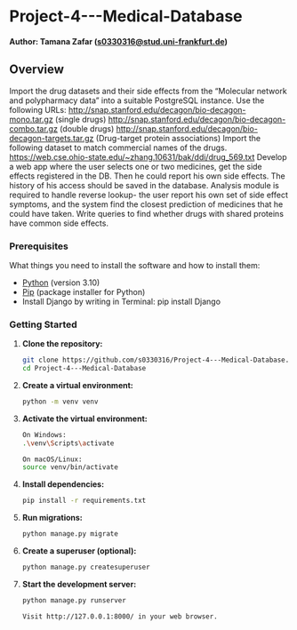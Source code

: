# Project-4---Medical-Database

#### Author: Tamana Zafar (s0330316@stud.uni-frankfurt.de)


## Overview
Import the drug datasets and their side effects from the “Molecular network and polypharmacy data” into a suitable PostgreSQL instance. Use the following URLs: http://snap.stanford.edu/decagon/bio-decagon-mono.tar.gz (single drugs) http://snap.stanford.edu/decagon/bio-decagon-combo.tar.gz (double drugs) http://snap.stanford.edu/decagon/bio-decagon-targets.tar.gz (Drug-target protein associations)
Import the following dataset to match commercial names of the drugs.
https://web.cse.ohio-state.edu/~zhang.10631/bak/ddi/drug_569.txt
Develop a web app where the user selects one or two medicines, get the side effects registered in the DB. Then he could report his own side effects. The history of his access should be saved in the database. Analysis module is required to handle reverse lookup- the user report his own set of side effect symptoms, and the system find the closest prediction of medicines that he could have taken. Write queries to find whether drugs with shared proteins have common side effects.

### Prerequisites

What things you need to install the software and how to install them:

- [Python](https://www.python.org/) (version 3.10)
- [Pip](https://pip.pypa.io/) (package installer for Python)
- Install Django by writing in Terminal: pip install Django


### Getting Started

1. **Clone the repository:**
   ```bash
   git clone https://github.com/s0330316/Project-4---Medical-Database.git
   cd Project-4---Medical-Database

2. **Create a virtual environment:**
   ```bash
   python -m venv venv
   
3. **Activate the virtual environment:**
   ```bash
   On Windows:
   .\venv\Scripts\activate

   On macOS/Linux:
   source venv/bin/activate

4. **Install dependencies:**
   ```bash
   pip install -r requirements.txt

5. **Run migrations:**
   ```bash
   python manage.py migrate

6. **Create a superuser (optional):**
   ```bash 
   python manage.py createsuperuser

7. **Start the development server:**
   ```bash
   python manage.py runserver
   
   Visit http://127.0.0.1:8000/ in your web browser.

